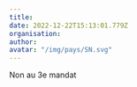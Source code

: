 ```yaml
---
title: 
date: 2022-12-22T15:13:01.779Z
organisation: 
author: 
avatar: "/img/pays/SN.svg"
---
```


Non au 3e mandat 